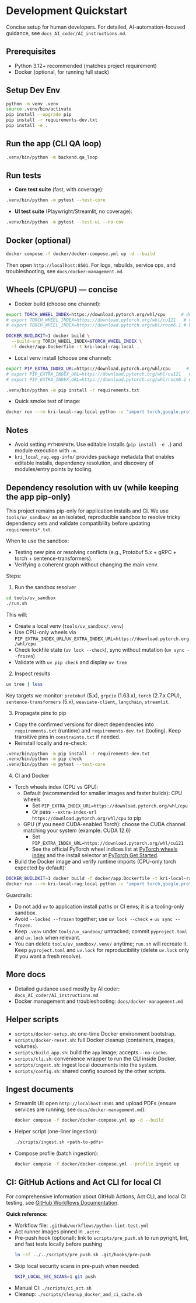 # Development Quickstart

Concise setup for human developers. For detailed, AI-automation-focused guidance, see `docs_AI_coder/AI_instructions.md`.

## Prerequisites
- Python 3.12+ recommended (matches project requirement)
- Docker (optional, for running full stack)

## Setup Dev Env
```bash
python -m venv .venv
source .venv/bin/activate
pip install --upgrade pip
pip install -r requirements-dev.txt
pip install -e .
```

## Run the app (CLI QA loop)
```bash
.venv/bin/python -m backend.qa_loop
```

## Run tests

- **Core test suite** (fast, with coverage):
```bash
.venv/bin/python -m pytest --test-core
```

- **UI test suite** (Playwright/Streamlit, no coverage):
```bash
.venv/bin/python -m pytest --test-ui --no-cov
```

## Docker (optional)
```bash
docker compose -f docker/docker-compose.yml up -d --build
```
Then open `http://localhost:8501`.
For logs, rebuilds, service ops, and troubleshooting, see `docs/docker-management.md`.

## Wheels (CPU/GPU) — concise
- Docker build (choose one channel):
```bash
export TORCH_WHEEL_INDEX=https://download.pytorch.org/whl/cpu      # default
# export TORCH_WHEEL_INDEX=https://download.pytorch.org/whl/cu121   # CUDA 12.1
# export TORCH_WHEEL_INDEX=https://download.pytorch.org/whl/rocm6.1 # ROCm 6.1

DOCKER_BUILDKIT=1 docker build \
  --build-arg TORCH_WHEEL_INDEX=$TORCH_WHEEL_INDEX \
  -f docker/app.Dockerfile -t kri-local-rag:local .
```

- Local venv install (choose one channel):
```bash
export PIP_EXTRA_INDEX_URL=https://download.pytorch.org/whl/cpu      # default
# export PIP_EXTRA_INDEX_URL=https://download.pytorch.org/whl/cu121   # CUDA 12.1
# export PIP_EXTRA_INDEX_URL=https://download.pytorch.org/whl/rocm6.1 # ROCm 6.1

.venv/bin/python -m pip install -r requirements.txt
```

- Quick smoke test of image:
```bash
docker run --rm kri-local-rag:local python -c "import torch,google.protobuf as gp,grpc; print('torch', torch.__version__, 'cuda', torch.cuda.is_available()); print('protobuf', gp.__version__); print('grpcio', grpc.__version__)"
```

## Notes
- Avoid setting `PYTHONPATH`. Use editable installs (`pip install -e .`) and module execution with `-m`.
 - `kri_local_rag.egg-info/` provides package metadata that enables editable installs, dependency resolution, and discovery of modules/entry points by tooling.

## Dependency resolution with uv (while keeping the app pip-only)

This project remains pip-only for application installs and CI. We use `tools/uv_sandbox/` as an isolated, reproducible sandbox to resolve tricky dependency sets and validate compatibility before updating `requirements*.txt`.

When to use the sandbox:
- Testing new pins or resolving conflicts (e.g., Protobuf 5.x + gRPC + torch + sentence-transformers).
- Verifying a coherent graph without changing the main venv.

Steps:
1) Run the sandbox resolver
```bash
cd tools/uv_sandbox
./run.sh
```
This will:
- Create a local venv (`tools/uv_sandbox/.venv`)
- Use CPU-only wheels via `PIP_EXTRA_INDEX_URL`/`UV_EXTRA_INDEX_URL=https://download.pytorch.org/whl/cpu`
- Check lockfile state (`uv lock --check`), sync without mutation (`uv sync --frozen`)
- Validate with `uv pip check` and display `uv tree`

2) Inspect results
```bash
uv tree | less
```
Key targets we monitor: `protobuf` (5.x), `grpcio` (1.63.x), `torch` (2.7.x CPU), `sentence-transformers` (5.x), `weaviate-client`, `langchain`, `streamlit`.

3) Propagate pins to pip
- Copy the confirmed versions for direct dependencies into `requirements.txt` (runtime) and `requirements-dev.txt` (tooling). Keep transitive pins in `constraints.txt` if needed.
- Reinstall locally and re-check:
```bash
.venv/bin/python -m pip install -r requirements-dev.txt
.venv/bin/python -m pip check
.venv/bin/python -m pytest --test-core
```

4) CI and Docker
- Torch wheels index (CPU vs GPU):
  - Default (recommended for smaller images and faster builds): CPU wheels
    - Set `PIP_EXTRA_INDEX_URL=https://download.pytorch.org/whl/cpu`
    - Or pass `--extra-index-url https://download.pytorch.org/whl/cpu` to pip
  - GPU (if you need CUDA-enabled Torch): choose the CUDA channel matching your system (example: CUDA 12.6)
    - Set `PIP_EXTRA_INDEX_URL=https://download.pytorch.org/whl/cu121`
    - See the official PyTorch wheel indices list at [PyTorch wheels index](https://download.pytorch.org/whl/) and the install selector at [PyTorch Get Started](https://pytorch.org/get-started/locally/).
- Build the Docker image and verify runtime imports (CPU-only torch expected by default):
```bash
DOCKER_BUILDKIT=1 docker build -f docker/app.Dockerfile -t kri-local-rag:local .
docker run --rm kri-local-rag:local python -c 'import torch,google.protobuf,grpc; print(torch.__version__, torch.cuda.is_available())'
```

Guardrails:
- Do not add `uv` to application install paths or CI envs; it is a tooling-only sandbox.
- Avoid `--locked --frozen` together; use `uv lock --check` + `uv sync --frozen`.
- Keep `.venv` under `tools/uv_sandbox/` untracked; commit `pyproject.toml` and `uv.lock` when relevant.
- You can delete `tools/uv_sandbox/.venv/` anytime; `run.sh` will recreate it. Keep `pyproject.toml` and `uv.lock` for reproducibility (delete `uv.lock` only if you want a fresh resolve).

## More docs
- Detailed guidance used mostly by AI coder: `docs_AI_coder/AI_instructions.md`
- Docker management and troubleshooting: `docs/docker-management.md`

## Helper scripts

- `scripts/docker-setup.sh`: one-time Docker environment bootstrap.
- `scripts/docker-reset.sh`: full Docker cleanup (containers, images, volumes).
- `scripts/build_app.sh`: build the `app` image; accepts `--no-cache`.
- `scripts/cli.sh`: convenience wrapper to run the CLI inside Docker.
- `scripts/ingest.sh`: ingest local documents into the system.
- `scripts/config.sh`: shared config sourced by the other scripts.

## Ingest documents

- Streamlit UI: open `http://localhost:8501` and upload PDFs (ensure services are running; see `docs/docker-management.md`):
  ```bash
  docker compose -f docker/docker-compose.yml up -d --build
  ```
- Helper script (one-liner ingestion):
  ```bash
  ./scripts/ingest.sh <path-to-pdfs>
  ```
- Compose profile (batch ingestion):
  ```bash
  docker compose -f docker/docker-compose.yml --profile ingest up
  ```

## CI: GitHub Actions and Act CLI for local CI

For comprehensive information about GitHub Actions, Act CLI, and local CI testing, see [GitHub Workflows Documentation](github-workflows.md).

**Quick reference:**
- Workflow file: `.github/workflows/python-lint-test.yml`
- Act runner images pinned in `.actrc`
- Pre-push hook (optional): link to `scripts/pre_push.sh` to run pyright, lint, and fast tests locally before pushing
  ```bash
  ln -sf ../../scripts/pre_push.sh .git/hooks/pre-push
  ```
- Skip local security scans in pre-push when needed:
  ```bash
  SKIP_LOCAL_SEC_SCANS=1 git push
  ```
- Manual CI: `./scripts/ci_act.sh`
- Cleanup: `./scripts/cleanup_docker_and_ci_cache.sh`
